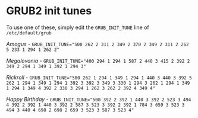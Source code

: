 # GRUB2 init tunes

To use one of these, simply edit the `GRUB_INIT_TUNE` line of `/etc/default/grub`

*Amogus* - `GRUB_INIT_TUNE="500 262 2 311 2 349 2 370 2 349 2 311 2 262 5 233 1 294 1 262 2"`

*Megalovania* - `GRUB_INIT_TUNE="400 294 1 294 1 587 2 440 3 415 2 392 2 349 2 294 1 349 1 392 1 294 3"`

*Rickroll* - `GRUB_INIT_TUNE="500 262 1 294 1 349 1 294 1 440 3 440 3 392 5 262 1 294 1 349 1 294 1 392 3 392 3 349 3 330 1 294 3 262 1 294 1 349 1 294 1 349 4 392 2 330 3 294 1 262 3 262 2 392 4 349 4"`

*Happy Birthday* - `GRUB_INIT_TUNE="500 392 2 392 1 440 3 392 2 523 3 494 4 392 2 392 1 440 3 392 2 587 3 523 3 392 2 392 1 784 3 659 3 523 3 494 3 440 4 698 2 698 2 659 3 523 3 587 3 523 4"`

